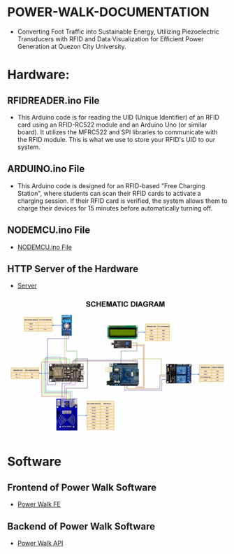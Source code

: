 # POWER-WALK-DOCUMENTATION
- Converting Foot Traffic into Sustainable Energy, Utilizing Piezoelectric Transducers with RFID and Data Visualization for Efficient Power Generation at Quezon City University.


# Hardware:
## RFIDREADER.ino File
- This Arduino code is for reading the UID (Unique Identifier) of an RFID card using an RFID-RC522 module and an Arduino Uno (or similar board). It utilizes the MFRC522 and SPI libraries to communicate with the RFID module. This is what we use to store your RFID's UID to our system.

## ARDUINO.ino File
- This Arduino code is designed for an RFID-based "Free Charging Station", where students can scan their RFID cards to activate a charging session. If their RFID card is verified, the system allows them to charge their devices for 15 minutes before automatically turning off.

## NODEMCU.ino File
- [NODEMCU.ino File](https://github.com/JCJ02/power-walk-nodemcu-esp8266)

## HTTP Server of the Hardware
- [Server](https://github.com/JCJ02/power-walk-system-php)

![Schematic Diagram - RFID Based Charging Station in QCU](Schematic_Diagram.jpg)


# Software
## Frontend of Power Walk Software
- [Power Walk FE](https://github.com/JCJ02/power-walk-fe)

## Backend of Power Walk Software
- [Power Walk API](https://github.com/JCJ02/power-walk-api)

